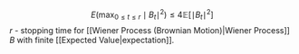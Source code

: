 $$
E\left( \max_{0\leq t\leq r}\mid B_{t}\mid^{2} \right) \leq 4\mathbb{E}\left[  \mid B_{t}\mid^{2} \right]
$$
$r$ - stopping time for [[Wiener Process (Brownian Motion)|Wiener Process]] $B$ with finite [[Expected Value|expectation]].